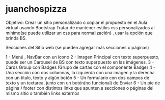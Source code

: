 # juanchospizza
Objetivo: 
Crear un sitio personalizado o copiar el propuesto en el Aula virtual usando Bootstrap
Tratar de mantener estilos css personalizados al mínimo(se puede utilizar un css para normalización) , usar la opción que brinda BS.

Secciones del Sitio web (se pueden agregar más secciones o páginas) 


1 - Menú , NavBar con un icono
2 - Imagen Principal con texto superpuesto, puede ser un Carousel de BS con texto superpuesto en las imágenes.
3 - Cards Group con Badges (Grupo de cartas con el componente Badge)
4 - Una sección con dos columnas, la izquierda con una imagen y la derecha con un título, texto y algún botón 
5 - Un formulario con dos campos de texto y un textarea, junto con un botón(no funcional) de Enviar
6 - Un pie de página / footer con distintos links que apunten a secciones o páginas del mismo sitio o también links externos
